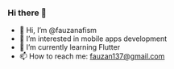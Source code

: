 ### Hi there 👋

- 👋 Hi, I’m @fauzanafism
- 👀 I’m interested in mobile apps development
- 🌱 I’m currently learning Flutter 
- 📫 How to reach me: fauzan137@gmail.com
<!--
**fauzanafism/fauzanafism** is a ✨ _special_ ✨ repository because its `README.md` (this file) appears on your GitHub profile.

Here are some ideas to get you started:

- 🔭 I’m currently working on ...
- 🌱 I’m currently learning ...
- 👯 I’m looking to collaborate on ...
- 🤔 I’m looking for help with ...
- 💬 Ask me about ...
- 📫 How to reach me: ...
- 😄 Pronouns: ...
- ⚡ Fun fact: ...
-->
